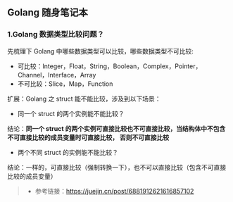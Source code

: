 ## Golang 随身笔记本
### 1.Golang 数据类型比较问题？
先梳理下 Golang 中哪些数据类型可以比较，哪些数据类型不可比较:
- 可比较：Integer，Float，String，Boolean，Complex，Pointer，Channel，Interface，Array
- 不可比较：Slice，Map，Function

扩展：Golang 之 struct 能不能比较，涉及到以下场景：
- 同一个 struct 的两个实例能不能比较？

结论：**同一个 struct 的两个实例可直接比较也不可直接比较，当结构体中不包含不可直接比较的成员变量时可直接比较，
否则不可直接比较**

- 两个不同 struct 的实例能不能比较？

结论：一样的，可直接比较（强制转换一下），也不可以直接比较（包含不可直接比较的成员变量）
>- 参考链接：https://juejin.cn/post/6881912621616857102